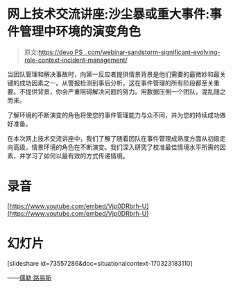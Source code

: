 # 网上技术交流讲座:沙尘暴或重大事件:事件管理中环境的演变角色

> 原文:[https://devo PS . com/webinar-sandstorm-significant-evolving-role-context-incident-management/](https://devops.com/webinar-sandstorm-significant-evolving-role-context-incident-management/)

当团队管理和解决事故时，向第一反应者提供情景背景是他们需要的最微妙和最关键的成功因素之一。从警报检测到事后分析，这在事件管理的所有阶段都至关重要。不提供背景，你会严重阻碍解决问题的努力。用数据压倒一个团队，混乱随之而来。

了解环境的不断演变的角色将使您的事件管理能力与众不同，并为您的持续成功做好准备。

在本次网上技术交流讲座中，我们了解了随着团队在事件管理成熟度方面从初级走向高级，情景环境的角色在不断演变。我们深入研究了校准最佳情境水平所需的因素，并学习了如何以最有效的方式传递情境。

# 录音

[https://www.youtube.com/embed/Vjp0DRbrh-U](https://www.youtube.com/embed/Vjp0DRbrh-U)

# 幻灯片

[slideshare id=73557286&doc=situationalcontext-170323183110]

——[儒勒·路易斯](https://devops.com/author/jules/)